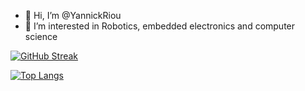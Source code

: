 - 👋 Hi, I’m @YannickRiou
- 👀 I’m interested in Robotics, embedded electronics and computer science

[![GitHub Streak](http://github-readme-streak-stats.herokuapp.com?user=yriouvortex&theme=dark&background=000000)](https://git.io/streak-stats)

[![Top Langs](https://github-readme-stats.vercel.app/api/top-langs/?username=yriouvortex&layout=compact&theme=vision-friendly-dark)](https://github.com/anuraghazra/github-readme-stats)
